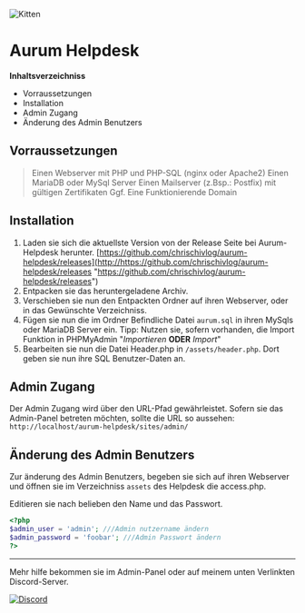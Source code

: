 
![Kitten](https://cdn.discordapp.com/attachments/763089233229250600/789940965027610644/Screenshot_1.png)


# Aurum Helpdesk

**Inhaltsverzeichniss**
- Vorraussetzungen
- Installation
- Admin Zugang 
- Änderung des Admin Benutzers

## Vorraussetzungen
> Einen Webserver mit PHP und PHP-SQL (nginx oder Apache2)
> Einen MariaDB oder MySql Server
> Einen Mailserver (z.Bsp.: Postfix) mit gültigen Zertifikaten 
> Ggf. Eine Funktionierende Domain

## Installation

1.  Laden sie sich die aktuellste Version von der Release Seite bei Aurum-Helpdesk herunter. [https://github.com/chrischivlog/aurum-helpdesk/releases](http://https://github.com/chrischivlog/aurum-helpdesk/releases "https://github.com/chrischivlog/aurum-helpdesk/releases")
2. Entpacken sie das heruntergeladene Archiv.
3. Verschieben sie nun den Entpackten Ordner auf ihren Webserver, oder in das Gewünschte Verzeichniss.
4. Fügen sie nun die im Ordner Befindliche Datei `aurum.sql` in ihren MySqls oder MariaDB Server ein. Tipp: Nutzen sie, sofern vorhanden, die Import Funktion in PHPMyAdmin "*Importieren* **ODER** *Import*"
5. Bearbeiten sie nun die Datei Header.php in `/assets/header.php`. Dort geben sie nun ihre SQL Benutzer-Daten an.

## Admin Zugang 

Der Admin Zugang wird über den URL-Pfad gewährleistet. Sofern sie das Admin-Panel betreten möchten, sollte die URL so aussehen: `http://localhost/aurum-helpdesk/sites/admin/`

## Änderung des Admin Benutzers

Zur änderung des Admin Benutzers, begeben sie sich auf ihren Webserver und öffnen sie im Verzeichniss `assets` des Helpdesk die access.php. 

Editieren sie nach belieben den Name und das Passwort.
```php
<?php
$admin_user = 'admin'; ///Admin nutzername ändern
$admin_password = 'foobar'; ///Admin Passwort ändern
?>
```


****

Mehr hilfe bekommen sie im Admin-Panel oder auf meinem unten Verlinkten Discord-Server.

[![Discord](https://discordapp.com/api/guilds/308571324152807424/embed.png?style=banner2 "Discord")](https://discord.gg/wNbfWJwtPG "Discord")


